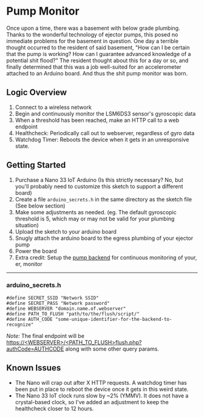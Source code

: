 # Pump Monitor

Once upon a time, there was a basement with below grade plumbing. Thanks to the wonderful technology of ejector pumps, this posed no immediate problems for the basement in question. One day a terrible thought occurred to the resident of said basement, "How can I be certain that the pump is working? How can I guarantee advanced knowledge of a potential shit flood?" The resident thought about this for a day or so, and finally determined that this was a job well-suited for an accelerometer attached to an Arduino board. And thus the shit pump monitor was born.

## Logic Overview
1. Connect to a wireless network
2. Begin and continuously monitor the LSM6DS3 sensor's gyroscopic data
3. When a threshold has been reached, make an HTTP call to a web endpoint
4. Healthcheck: Periodically call out to webserver, regardless of gyro data
5. Watchdog Timer: Reboots the device when it gets in an unresponsive state.

## Getting Started
1. Purchase a Nano 33 IoT Arduino (Is this strictly necessary? No, but you'll probably need to customize this sketch to support a different board)
2. Create a file `arduino_secrets.h` in the same directory as the sketch file (See below section)
3. Make some adjustments as needed. (eg. The default gyroscopic threshold is 5, which may or may not be valid for your plumbing situation)
4. Upload the sketch to your arduino board
5. Snugly attach the arduino board to the egress plumbing of your ejector pump
6. Power the board
7. Extra credit: Setup the [pump backend](https://github.com/thejart/pump-backend) for continuous monitoring of your, er, monitor

---
### arduino_secrets.h
```
#define SECRET_SSID "Network SSID"
#define SECRET_PASS "Network password"
#define WEBSERVER "domain.name.of.webserver"
#define PATH_TO_FLUSH "path/to/the/flush/script/"
#define AUTH_CODE "some-unique-identifier-for-the-backend-to-recognize"
```

*Note:* The final endpoint will be [https://&lt;WEBSERVER&gt;/&lt;PATH_TO_FLUSH&gt;flush.php?authCode=AUTHCODE](/) along with some other query params.

## Known Issues
- The Nano will crap out after X HTTP requests. A watchdog timer has been put in place to reboot the device once it gets in this weird state.
- The Nano 33 IoT clock runs slow by ~2% (YMMV). It does not have a crystal-based clock, so I've added an adjustment to keep the healthcheck closer to 12 hours.

